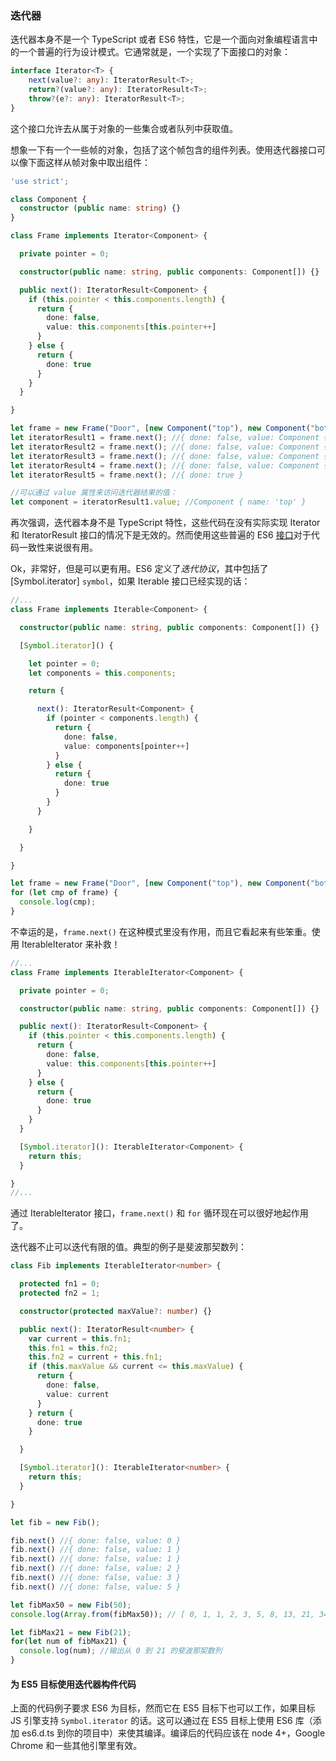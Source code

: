 ### 迭代器

迭代器本身不是一个 TypeScript 或者 ES6 特性，它是一个面向对象编程语言中的一个普遍的行为设计模式。它通常就是，一个实现了下面接口的对象：

```ts
interface Iterator<T> {
    next(value?: any): IteratorResult<T>;
    return?(value?: any): IteratorResult<T>;
    throw?(e?: any): IteratorResult<T>;
}
```

这个接口允许去从属于对象的一些集合或者队列中获取值。

想象一下有一个一些帧的对象，包括了这个帧包含的组件列表。使用迭代器接口可以像下面这样从帧对象中取出组件：

```ts
'use strict';

class Component {
  constructor (public name: string) {}
}

class Frame implements Iterator<Component> {

  private pointer = 0;

  constructor(public name: string, public components: Component[]) {}

  public next(): IteratorResult<Component> {
    if (this.pointer < this.components.length) {
      return {
        done: false,
        value: this.components[this.pointer++]
      }
    } else {
      return {
        done: true
      }
    }
  }

}

let frame = new Frame("Door", [new Component("top"), new Component("bottom"), new Component("left"), new Component("right")]);
let iteratorResult1 = frame.next(); //{ done: false, value: Component { name: 'top' } }
let iteratorResult2 = frame.next(); //{ done: false, value: Component { name: 'bottom' } }
let iteratorResult3 = frame.next(); //{ done: false, value: Component { name: 'left' } }
let iteratorResult4 = frame.next(); //{ done: false, value: Component { name: 'right' } }
let iteratorResult5 = frame.next(); //{ done: true }

//可以通过 value 属性来访问迭代器结果的值：
let component = iteratorResult1.value; //Component { name: 'top' }
```
再次强调，迭代器本身不是 TypeScript 特性，这些代码在没有实际实现 Iterator 和 IteratorResult 接口的情况下是无效的。然而使用这些普遍的 ES6 [接口](./types/interfaces.md)对于代码一致性来说很有用。

Ok，非常好，但是可以更有用。ES6 定义了*迭代协议*，其中包括了 [Symbol.iterator] `symbol`，如果 Iterable 接口已经实现的话：

```ts
//...
class Frame implements Iterable<Component> {

  constructor(public name: string, public components: Component[]) {}

  [Symbol.iterator]() {

    let pointer = 0;
    let components = this.components;

    return {

      next(): IteratorResult<Component> {
        if (pointer < components.length) {
          return {
            done: false,
            value: components[pointer++]
          }
        } else {
          return {
            done: true
          }
        }
      }

    }

  }

}

let frame = new Frame("Door", [new Component("top"), new Component("bottom"), new Component("left"), new Component("right")]);
for (let cmp of frame) {
  console.log(cmp);
}
```

不幸运的是，`frame.next()` 在这种模式里没有作用，而且它看起来有些笨重。使用 IterableIterator 来补救！

```ts
//...
class Frame implements IterableIterator<Component> {

  private pointer = 0;

  constructor(public name: string, public components: Component[]) {}

  public next(): IteratorResult<Component> {
    if (this.pointer < this.components.length) {
      return {
        done: false,
        value: this.components[this.pointer++]
      }
    } else {
      return {
        done: true
      }
    }
  }

  [Symbol.iterator](): IterableIterator<Component> {
    return this;
  }

}
//...
```
通过 IterableIterator  接口，`frame.next()` 和 `for` 循环现在可以很好地起作用了。

迭代器不止可以迭代有限的值。典型的例子是斐波那契数列：

```ts
class Fib implements IterableIterator<number> {

  protected fn1 = 0;
  protected fn2 = 1;

  constructor(protected maxValue?: number) {}

  public next(): IteratorResult<number> {
    var current = this.fn1;
    this.fn1 = this.fn2;
    this.fn2 = current + this.fn1;
    if (this.maxValue && current <= this.maxValue) {
      return {
        done: false,
        value: current
      }
    } return {
      done: true
    }

  }

  [Symbol.iterator](): IterableIterator<number> {
    return this;
  }

}

let fib = new Fib();

fib.next() //{ done: false, value: 0 }
fib.next() //{ done: false, value: 1 }
fib.next() //{ done: false, value: 1 }
fib.next() //{ done: false, value: 2 }
fib.next() //{ done: false, value: 3 }
fib.next() //{ done: false, value: 5 }

let fibMax50 = new Fib(50);
console.log(Array.from(fibMax50)); // [ 0, 1, 1, 2, 3, 5, 8, 13, 21, 34 ]

let fibMax21 = new Fib(21);
for(let num of fibMax21) {
  console.log(num); //输出从 0 到 21 的斐波那契数列
}
```

#### 为 ES5 目标使用迭代器构件代码
上面的代码例子要求 ES6 为目标，然而它在 ES5 目标下也可以工作，如果目标 JS 引擎支持 `Symbol.iterator` 的话。这可以通过在 ES5 目标上使用 ES6 库（添加 es6.d.ts 到你的项目中）来使其编译。编译后的代码应该在 node 4+，Google Chrome 和一些其他引擎里有效。
